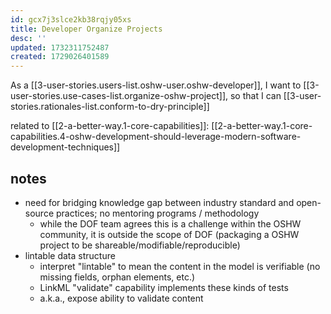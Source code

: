 ```yaml
---
id: gcx7j3slce2kb38rqjy05xs
title: Developer Organize Projects
desc: ''
updated: 1732311752487
created: 1729026401589
---
```


As a [[3-user-stories.users-list.oshw-user.oshw-developer]],
I want to [[3-user-stories.use-cases-list.organize-oshw-project]],
so that I can [[3-user-stories.rationales-list.conform-to-dry-principle]]

related to [[2-a-better-way.1-core-capabilities]]: [[2-a-better-way.1-core-capabilities.4-oshw-development-should-leverage-modern-software-development-techniques]]

## notes
- need for bridging knowledge gap between industry standard and open-source practices; no mentoring programs / methodology
  - while the DOF team agrees this is a challenge within the OSHW community, it is outside the scope of DOF (packaging a OSHW project to be shareable/modifiable/reproducible)
- lintable data structure
  - interpret "lintable" to mean the content in the model is verifiable (no missing fields, orphan elements, etc.)
  - LinkML "validate" capability implements these kinds of tests
  - a.k.a., expose ability to validate content
